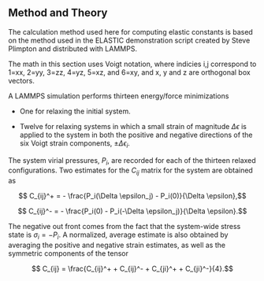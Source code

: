 ## Method and Theory

The calculation method used here for computing elastic constants is based on the method used in the ELASTIC demonstration script created by Steve Plimpton and distributed with LAMMPS.

The math in this section uses Voigt notation, where indicies i,j correspond to 1=xx, 2=yy, 3=zz, 4=yz, 5=xz, and 6=xy, and x, y and z are orthogonal box vectors.

A LAMMPS simulation performs thirteen energy/force minimizations

- One for relaxing the initial system.

- Twelve for relaxing systems in which a small strain of magnitude $\Delta \epsilon$ is applied to the system in both the positive and negative directions of the six Voigt strain components, $\pm \Delta \epsilon_{i}$.

The system virial pressures, $P_{i}$, are recorded for each of the thirteen relaxed configurations.  Two estimates for the $C_{ij}$ matrix for the system are obtained as

$$ C_{ij}^+ = - \frac{P_i(\Delta \epsilon_j) - P_i(0)}{\Delta \epsilon},$$

$$ C_{ij}^- = - \frac{P_i(0) - P_i(-\Delta \epsilon_j)}{\Delta \epsilon}.$$

The negative out front comes from the fact that the system-wide stress state is $\sigma_i = -P_i$.  A normalized, average estimate is also obtained by averaging the positive and negative strain estimates, as well as the symmetric components of the tensor

$$ C_{ij} = \frac{C_{ij}^+ + C_{ij}^- + C_{ji}^+ + C_{ji}^-}{4}.$$
